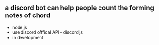 ##  a discord bot can help people count the forming notes of chord

- node.js
- use discord offfical API - discord.js
- in development
